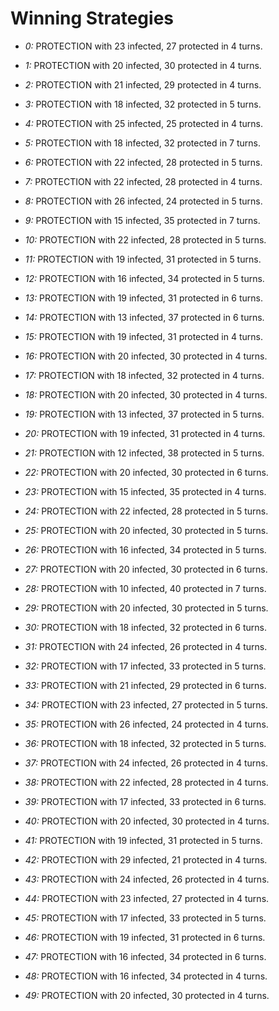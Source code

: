 # Winning Strategies

* _0:_ PROTECTION with 23 infected, 27 protected in 4 turns.


* _1:_ PROTECTION with 20 infected, 30 protected in 4 turns.


* _2:_ PROTECTION with 21 infected, 29 protected in 4 turns.


* _3:_ PROTECTION with 18 infected, 32 protected in 5 turns.


* _4:_ PROTECTION with 25 infected, 25 protected in 4 turns.


* _5:_ PROTECTION with 18 infected, 32 protected in 7 turns.


* _6:_ PROTECTION with 22 infected, 28 protected in 5 turns.


* _7:_ PROTECTION with 22 infected, 28 protected in 4 turns.


* _8:_ PROTECTION with 26 infected, 24 protected in 5 turns.


* _9:_ PROTECTION with 15 infected, 35 protected in 7 turns.


* _10:_ PROTECTION with 22 infected, 28 protected in 5 turns.


* _11:_ PROTECTION with 19 infected, 31 protected in 5 turns.


* _12:_ PROTECTION with 16 infected, 34 protected in 5 turns.


* _13:_ PROTECTION with 19 infected, 31 protected in 6 turns.


* _14:_ PROTECTION with 13 infected, 37 protected in 6 turns.


* _15:_ PROTECTION with 19 infected, 31 protected in 4 turns.


* _16:_ PROTECTION with 20 infected, 30 protected in 4 turns.


* _17:_ PROTECTION with 18 infected, 32 protected in 4 turns.


* _18:_ PROTECTION with 20 infected, 30 protected in 4 turns.


* _19:_ PROTECTION with 13 infected, 37 protected in 5 turns.


* _20:_ PROTECTION with 19 infected, 31 protected in 4 turns.


* _21:_ PROTECTION with 12 infected, 38 protected in 5 turns.


* _22:_ PROTECTION with 20 infected, 30 protected in 6 turns.


* _23:_ PROTECTION with 15 infected, 35 protected in 4 turns.


* _24:_ PROTECTION with 22 infected, 28 protected in 5 turns.


* _25:_ PROTECTION with 20 infected, 30 protected in 5 turns.


* _26:_ PROTECTION with 16 infected, 34 protected in 5 turns.


* _27:_ PROTECTION with 20 infected, 30 protected in 6 turns.


* _28:_ PROTECTION with 10 infected, 40 protected in 7 turns.


* _29:_ PROTECTION with 20 infected, 30 protected in 5 turns.


* _30:_ PROTECTION with 18 infected, 32 protected in 6 turns.


* _31:_ PROTECTION with 24 infected, 26 protected in 4 turns.


* _32:_ PROTECTION with 17 infected, 33 protected in 5 turns.


* _33:_ PROTECTION with 21 infected, 29 protected in 6 turns.


* _34:_ PROTECTION with 23 infected, 27 protected in 5 turns.


* _35:_ PROTECTION with 26 infected, 24 protected in 4 turns.


* _36:_ PROTECTION with 18 infected, 32 protected in 5 turns.


* _37:_ PROTECTION with 24 infected, 26 protected in 4 turns.


* _38:_ PROTECTION with 22 infected, 28 protected in 4 turns.


* _39:_ PROTECTION with 17 infected, 33 protected in 6 turns.


* _40:_ PROTECTION with 20 infected, 30 protected in 4 turns.


* _41:_ PROTECTION with 19 infected, 31 protected in 5 turns.


* _42:_ PROTECTION with 29 infected, 21 protected in 4 turns.


* _43:_ PROTECTION with 24 infected, 26 protected in 4 turns.


* _44:_ PROTECTION with 23 infected, 27 protected in 4 turns.


* _45:_ PROTECTION with 17 infected, 33 protected in 5 turns.


* _46:_ PROTECTION with 19 infected, 31 protected in 6 turns.


* _47:_ PROTECTION with 16 infected, 34 protected in 6 turns.


* _48:_ PROTECTION with 16 infected, 34 protected in 4 turns.


* _49:_ PROTECTION with 20 infected, 30 protected in 4 turns.


